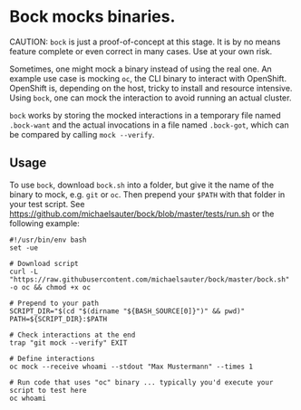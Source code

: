 # Bock mocks binaries.

CAUTION: `bock` is just a proof-of-concept at this stage. It is by no means feature complete or even correct in many cases. Use at your own risk.

Sometimes, one might mock a binary instead of using the real one.
An example use case is mocking `oc`, the CLI binary to interact with OpenShift.
OpenShift is, depending on the host, tricky to install and resource intensive.
Using `bock`, one can mock the interaction to avoid running an actual cluster.

`bock` works by storing the mocked interactions in a temporary file named
`.bock-want` and the actual invocations in a file named `.bock-got`, which can
be compared by calling `mock --verify`.

## Usage

To use `bock`, download `bock.sh` into a folder, but give it the  name of the
binary to mock, e.g. `git` or `oc`. Then prepend your `$PATH` with that folder
in your test script. See
https://github.com/michaelsauter/bock/blob/master/tests/run.sh or the following
example:

```
#!/usr/bin/env bash
set -ue

# Download script
curl -L "https://raw.githubusercontent.com/michaelsauter/bock/master/bock.sh" -o oc && chmod +x oc

# Prepend to your path
SCRIPT_DIR="$(cd "$(dirname "${BASH_SOURCE[0]}")" && pwd)"
PATH=${SCRIPT_DIR}:$PATH

# Check interactions at the end
trap "git mock --verify" EXIT

# Define interactions
oc mock --receive whoami --stdout "Max Mustermann" --times 1

# Run code that uses "oc" binary ... typically you'd execute your script to test here
oc whoami
```
